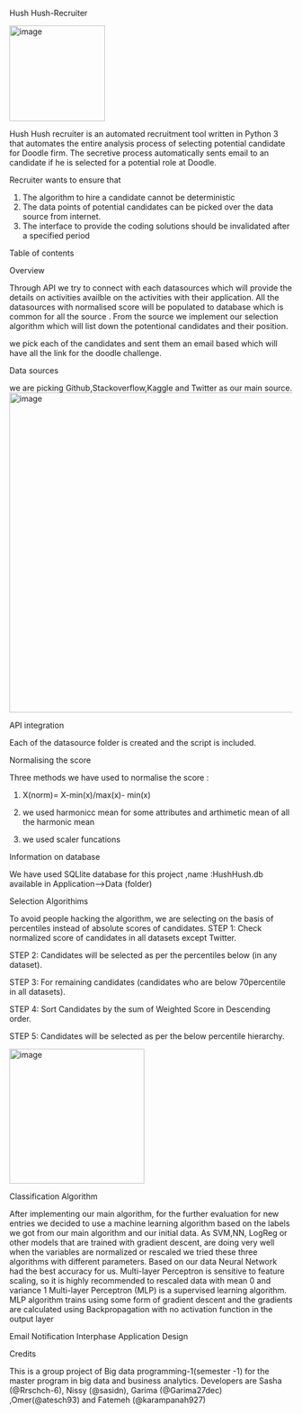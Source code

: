 Hush Hush-Recruiter

<img width="170" alt="image" src="https://user-images.githubusercontent.com/94630833/158576922-5f6261ee-d1bf-47ba-a98e-72bc65de5a25.png">

Hush Hush recruiter is an automated recruitment tool written in Python 3 that automates the entire analysis process of selecting potential candidate for Doodle firm.
The secretive process automatically sents email to an candidate if he is selected for a potential role at Doodle.

Recruiter wants to ensure that 
  1. The algorithm to hire a candidate cannot be deterministic 
  2. The data points of potential candidates can be picked over the data source from internet.
  3. The interface to provide the coding solutions should be  invalidated after a specified period
  
Table of contents

Overview

Through API we try to connect with each datasources which will provide the details on activities availble on the activities with their application.
All the datasources with normalised score will be populated to database which is common for all the source . 
From the source we implement our selection algorithm which will list down the potentional candidates and their position. 

we pick each of the candidates and sent them an email based which will have all the link for the doodle challenge.

Data sources

we are picking Github,Stackoverflow,Kaggle and Twitter as our main source.
<img width="569" alt="image" src="https://user-images.githubusercontent.com/94630833/158832186-75c0bd85-82df-4586-b0f6-38c870c1e56c.png">


API integration

Each of the datasource folder is created and the script is included.

Normalising the score

 Three methods we have used to normalise the score :
 
 1. X(norm)= X-min(x)/max(x)- min(x)

 3. we used harmonicc mean for some attributes and arthimetic mean of all the harmonic mean
 
 5. we used scaler funcations

Information on database

We have used SQLlite database for this project ,name :HushHush.db available in Application-->Data (folder)

Selection Algorithims

To avoid people hacking the algorithm, we are selecting on the basis of percentiles instead of absolute scores of candidates.
STEP 1: Check normalized score of candidates in all datasets except Twitter.

STEP 2: Candidates will be selected as per the percentiles below (in any dataset).

STEP 3: For remaining candidates (candidates who are below 70percentile in all datasets).

STEP 4: Sort Candidates by the sum of Weighted Score in Descending order. 

STEP 5: Candidates will be selected as per the below percentile hierarchy.

<img width="240" alt="image" src="https://user-images.githubusercontent.com/94630833/158832050-11e6a7bd-58e4-4a42-be1d-d0f93c3860a2.png">

Classification Algorithm

After implementing our main algorithm, for the further evaluation for new entries we decided to use a machine learning algorithm based on the labels we got from our main algorithm and our initial data. As SVM,NN, LogReg or other models that are trained with gradient descent, are doing very well when the variables are normalized or rescaled we tried these three algorithms with different parameters. Based on our data Neural Network had the best accuracy for us.
Multi-layer Perceptron is sensitive to feature scaling, so it is highly recommended to rescaled data with mean 0 and variance 1
Multi-layer Perceptron (MLP) is a supervised learning algorithm.
MLP algorithm trains using some form of gradient descent and the gradients are calculated using Backpropagation with no activation function in the output layer

Email Notification
Interphase
Application Design



Credits

This is a group project of Big data programming-1(semester -1) for the master program in big data and business analytics.
Developers  are Sasha (@Rrschch-6), Nissy (@sasidn), Garima (@Garima27dec) ,Omer(@atesch93) and Fatemeh (@karampanah927)


